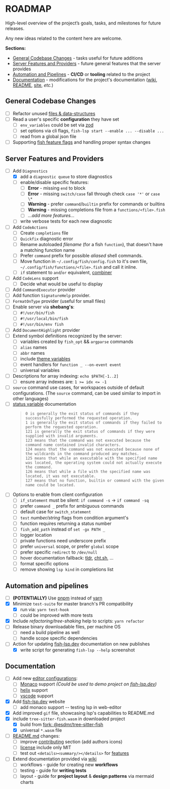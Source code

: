 # ROADMAP

High-level overview of the project’s goals, tasks, and milestones for future
releases.

Any new ideas related to the content here are welcome.

__Sections:__

- [General Codebase Changes](#general-codebase-changes) - tasks useful for future additions
- [Server Features and Providers](#server-features-and-providers) - future general features that the server provides
- [Automation and Pipelines](#automation-and-pipelines) - __CI/CD__ or __tooling__ related to the project
- [Documentation](#documentation) - modifications for the project's documentation ([wiki](https://github.com/ndonfris/fish-lsp/wiki), [README](../README.md), [site](https://fish-lsp.dev), _etc._)

## General Codebase Changes

- [ ] Refactor unused [files & data-structures](https://github.com/ndonfris/fish-lsp/blob/master/src)
- [ ] Read a user's specific __configuration__ they have set
  - [ ] `env_variables` could be set via [zod](https://github.com/colinhacks/zod)
  - [ ] set options via cli flags, `fish-lsp start --enable ... --disable ...`
  - [ ] read from a global json file
- [ ] Supporting [fish feature flags](https://fishshell.com/docs/current/language.html#future-feature-flags) and handling proper syntax changes

## Server Features and Providers

- [ ] Add `Diagnostics`
  - [x] add a `diagnostic queue` to store diagnostics
  - [ ] enable/disable specific features:
    - [ ] __Error__ - missing `end` to block
    - [ ] __Error__ - missing `switch/case` fall through check `case '*'` or `case \*`
    - [ ] __Warning__ - prefer `command`/`builtin` prefix for commands or builtins
    - [ ] __Warning__ - missing completions file from a `functions/<file>.fish`
    - [ ] _...add more features..._
  - [ ] write verbose tests for each new diagnostic
- [ ] Add `CodeActions`
  - [ ] Create `completions` file
  - [ ] `Quickfix` diagnostic error
  - [ ] Rename autoloaded _filename_ (for a fish `function`), that doesn't have a matching function name
  - [ ] Prefer `command` prefix for possible _aliased_ shell commands.
  - [ ] Move function in `~/.config/fish/config.fish` to it's own file, `~/.config/fish/functions/<file>.fish` and call it inline.
  - [ ] `if` statement to `and`/`or` equivalent, [combiner](https://fishshell.com/docs/current/tutorial.html#combiners-and-or-not)
- [ ] Add `CodeLens` support
  - [ ] Decide what would be useful to display
- [ ] Add `CommandExecutor` provider
- [ ] Add function `SignatureHelp` provider.
- [ ] `FormatOnType` provider (useful for small files)
- [ ] Enable server via __shebang's__:
  - [ ] `#!/usr/bin/fish`
  - [ ] `#!/usr/local/bin/fish`
  - [ ] `#!/usr/bin/env fish`
- [ ] Add `DocumentHighlight` provider
- [ ] Extend symbol definitions recognized by the server:
  - [ ] variables created by `fish_opt` && `argparse` commands
  - [ ] `alias` names
  - [ ] `abbr` names
  - [ ] include [theme variables](https://fishshell.com/docs/current/interactive.html#envvar-fish_color_normal)
  - [ ] event handlers for `function _ --on-event event`
  - [ ] universal variables
- [ ] Descriptions for array indexing: `echo $PATH[-1..2]`
  - [ ] ensure array indexes are: `1 >= idx <= -1`
- [ ] `source` command use cases, for workspaces outside of default
      configurations. (The `source` command, can be used similar to import in other
      languages)
- [ ] [status variable](https://fishshell.com/docs/current/language.html#the-status-variable) documentation
     > ```text
     > 0 is generally the exit status of commands if they successfully performed the requested operation.
     > 1 is generally the exit status of commands if they failed to perform the requested operation.
     > 121 is generally the exit status of commands if they were supplied with invalid arguments.
     > 123 means that the command was not executed because the command name contained invalid characters.
     > 124 means that the command was not executed because none of the wildcards in the command produced any matches.
     > 125 means that while an executable with the specified name was located, the operating system could not actually execute the command.
     > 126 means that while a file with the specified name was located, it was not executable.
     > 127 means that no function, builtin or command with the given name could be located.
     >```
- [ ] Options to enable from client configuration
  - [ ] `if_statement` must be silent: `if command -s` -> `if command -sq`
  - [ ] prefer `command _` prefix for ambiguous commands
  - [ ] default case for  `switch_statement`
  - [ ] `test` _number/string_ flags from condition argument's
  - [ ] function requires returning a status number
  - [ ] `fish_add_path` instead of `set -gx PATH _`
  - [ ] logger location
  - [ ] private functions need underscore prefix
  - [ ] prefer `universal` scope, or prefer `global` scope
  - [ ] prefer specific `redirect` to `/dev/null`
  - [ ] hover documentation fallback: [tldr](https://tldr.sh/), [cht.sh](https://cht.sh/), _..._
  - [ ] format specific options
  - [ ] remove showing `lsp kind` in completions list

## Automation and pipelines

- [ ] __(POTENTIALLY)__ Use [pnpm](https://pnpm.io) instead of [yarn](https://yarnpkg.com/)
- [x] Minimize `test-suite` for master branch's PR compatibility
  - [x] run via: `yarn test-hook`
  - [ ] could be improved with more tests
- [x] Include _refactoring/tree-shaking_ help to scripts: `yarn refactor`
- [ ] Release binary downloadable files, per machine OS
  - [ ] need a build pipeline as well
  - [ ] handle scope specific dependencies
- [ ] Action for updating [fish-lsp.dev](https://github.com/ndonfris/fish-lsp.dev) documentation on new publishes
  - [x] write script for generating `fish-lsp --help` screenshot

## Documentation

- [ ] Add new [editor configurations](https://github.com/ndonfris/fish-lsp-language-clients/blob/master):
  - [ ] [Monaco](https://github.com/TypeFox/monaco-languageclient) support _(Could be used to demo project on [fish-lsp.dev](https://fish-lsp.dev))_
  - [ ] [helix](https://helix-editor.com/) support
  - [ ] [vscode](https://code.visualstudio.com/) support
- [x] Add [fish-lsp.dev](https://fish-lsp.dev) website
  - [ ] add monaco support -- testing lsp in web-editor
- [x] Add improved `gif` file, showcasing lsp's capabilities to README.md
- [x] include `tree-sitter-fish.wasm` in downloaded project
  - [x] build from [fork: @esdmr/tree-sitter-fish](https://npmjs.com/@esdmr/tree-sitter-fish)
  - [x] universal `*.wasm` file
- [ ] [README.md](../README.md) changes:
  - [ ] improve [contributing](https://github.com/ndonfris/fish-lsp#contributing) section (add authors icons)
  - [ ] [license](https://github.com/ndonfris/fish-lsp#license) include only MIT
  - [ ] test out `<details><summary/></details>` for [features](https://github.com/ndonfris/fish-lsp#features)
- [ ] Extend documentation provided via [wiki](https://github.com/ndonfris/fish-lsp/wiki)
  - [ ] workflows - guide for creating new __workflows__
  - [ ] testing - guide for __writing tests__
  - [ ] layout - guide for __project layout__ & __design patterns__ via mermaid charts
